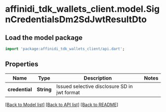 # affinidi_tdk_wallets_client.model.SignCredentialsDm2SdJwtResultDto

## Load the model package

```dart
import 'package:affinidi_tdk_wallets_client/api.dart';
```

## Properties

| Name           | Type       | Description                                  | Notes |
| -------------- | ---------- | -------------------------------------------- | ----- |
| **credential** | **String** | Issued selective disclosure SD in jwt format |

[[Back to Model list]](../README.md#documentation-for-models) [[Back to API list]](../README.md#documentation-for-api-endpoints) [[Back to README]](../README.md)
